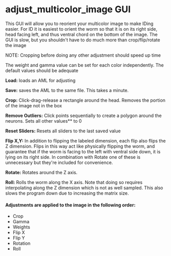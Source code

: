 # adjust_multicolor_image GUI
This GUI will allow you to reorient your multicolor image to make IDing easier.
For ID it is easiest to orient the worm so that it is on its right side, head facing left, and thus ventral chord on the bottom of the image. The GUI is slow, but you shouldn't have to do much more than crop/flip/rotate the image

NOTE: Cropping before doing any other adjustment should speed up time

The weight and gamma value can be set for each color independently.
The default values should be adequate

**Load:** loads an AML for adjusting

**Save:** saves the AML to the same file. This takes a minute.

**Crop:** Click-drag-release a rectangle around the head. Removes the portion of the image not in the box

**Remove Outliers:** Click points sequentially to create a polygon around the neurons. Sets all other values** to 0

**Reset Sliders:** Resets all sliders to the last saved value

**Flip X,Y:** In addition to flipping the labeled dimension, each flip also flips the Z dimension. Flips in this way act like physically flipping the worm, and guarantee that if the worm is facing to the left with ventral side down, it is lying on its right side. In combination with Rotate one of these is unnecessary but they're included for convenience.

**Rotate:** Rotates around the Z axis.

**Roll:** Rolls the worm along the X axis. Note that doing so requires interpolating along the Z dimension which is not as well sampled. This also slows the program down due to increasing the matrix size.

#### Adjustments are applied to the image in the following order:
* Crop
* Gamma
* Weights
* Flip X
* Flip Y
* Rotation
* Roll
